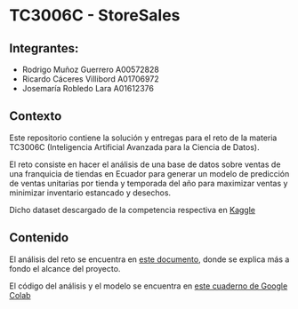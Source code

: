 # TC3006C - StoreSales

## Integrantes:
- Rodrigo Muñoz Guerrero A00572828
- Ricardo Cáceres Villibord A01706972
- Josemaría Robledo Lara A01612376

## Contexto
Este repositorio contiene la solución y entregas para el reto de la materia TC3006C (Inteligencia Artificial Avanzada para la Ciencia de Datos).

El reto consiste en hacer el análisis de una base de datos sobre ventas de una franquicia de tiendas en Ecuador para generar un modelo de predicción de ventas unitarias por tienda y temporada del año para maximizar ventas y minimizar inventario estancado y desechos.

Dicho dataset descargado de la competencia respectiva en [Kaggle](https://www.kaggle.com/competitions/store-sales-time-series-forecasting)

## Contenido
El análisis del reto se encuentra en [este documento](https://docs.google.com/document/d/1KCUWGYhB1hBM7uHBENqYNZ4LaKKI_LX4514n1KHjIX0/edit?usp=sharing), donde se explica más a fondo el alcance del proyecto.

El código del análisis y el modelo se encuentra en [este cuaderno de Google Colab](../Store_Sales_Avance1.ipynb)
